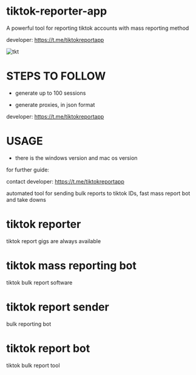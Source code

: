 # tiktok-reporter-app
A powerful tool for reporting tiktok accounts with mass reporting method

developer: https://t.me/tiktokreportapp

![tkt](https://github.com/user-attachments/assets/04cf9ed3-8d10-4b73-ab3a-bd03fa7d01ca)


# STEPS TO FOLLOW
- generate up to 100 sessions

- generate proxies, in json format
  
developer: https://t.me/tiktokreportapp

# USAGE
- there is the windows version and mac os version

for further guide:

contact developer: https://t.me/tiktokreportapp

automated tool for sending bulk reports to tiktok IDs, fast mass report bot and take downs

# tiktok reporter
tiktok report gigs are always available
# tiktok mass reporting bot
tiktok bulk report software
# tiktok report sender
bulk reporting bot
# tiktok report bot
tiktok bulk report tool

